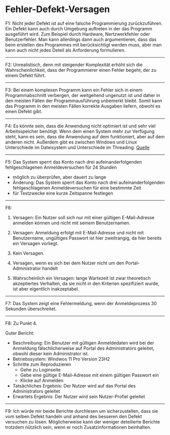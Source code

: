 # Fehler-Defekt-Versagen

F1: Nicht jeder Defekt ist auf eine falsche Programmierung zurückzuführen. Ein Defekt kann auch durch Umgebung auftreten in der das Programm ausgeführt wird. Zum Beispiel durch Hardware, Nertzwerkfehler oder Benutzerfehler. Man kann allerdings dann auch argumentieren, dass das beim erstellen des Programmes mit berücksichtigt werden muss, aber man kann auch nicht jedes Deteil als Anforderung formulieren.

---

F2: Unrealistisch, denn mit steigender Komplexität erhöht sich die Wahrscheinlichkeit, dass der Programmierer einen Fehler begeht, der zu einem Defekt führt.

---

F3: Bei einem komplexen Programm kann ein Fehler sich in einem Programmabschnitt verbergen, der weitgehend ungenutzt ist und daher in den meisten Fällen der Programmausführung unbemerkt bleibt. Somit kann das Programm in den meisten Fällen korrekte Ausgaben liefern, obwohl es einen Defekt gibt.

---

F4: Es könnte sein, dass die Anwendung nicht optimiert ist und sehr viel Arbeitsspeicher benötigt. Wenn dem einen System mehr zur Verfügung steht, kann es sein, dass die Anwendung auf dem funktioniert, aber auf dem anderen nicht. Außerdem gibt es zwischen Windows und Linux Unterschiede im Dateisystem und Unterschiede im Threading. [Quelle](https://www.ostc.de/windows.html)

---

F5: Das System sperrt das Konto nach drei aufeinanderfolgenden fehlgeschlagenen Anmeldeversuchen für 24 Stunden

- möglich zu überprüfen, aber dauert zu lange
- Änderung: Das System sperrt das Konto nach drei aufeinanderfolgenden fehlgeschlagenen Anmeldeversuchen für eine bestimmte Zeit
- für Testzwecke eine kurze Zeitspanne festlegen

---

F6:

1. Versagen: Ein Nutzer soll sich nur mit einer gültigen E-Mail-Adresse anmelden können und nicht mit seinem Benutzernamen.

2. Versagen: Anmeldung erfolgt mit E-Mail-Adresse und nicht mit Benutzername, ungültiges Passwort ist hier zweitrangig, da hier bereits ein Versagen vorliegt.

3. Kein Versagen.

4. Versagen, wenn es sich bei dem Nutzer nicht um den Portal-Administrator handelt

5. Wahrscheinlich ein Versagen: lange Wartezeit ist zwar theoretisch akzeptiertes Verhalten, da sie nicht in den Kriterien spezifiziert wurde,  ist aber eigentlich inakzeptabel.

---

F7: Das System zeigt eine Fehlermeldung, wenn der Anmeldeprozess 30 Sekunden überschreitet.

---

F8: Zu Punkt 4.

Guter Bericht:

- Beschreibung: Ein Benutzer mit gültigen Anmeldedaten wird bei der Anmeldung fälschlicherweise auf Portal des Administrators geleitet, obwohl dieser kein Administrator ist.
- Betriebssystem: Windwos 11 Pro Version 23H2
- Schritte zum Reproduzieren
  - Gehe zu Loginseite
  - Gebe eine gültige E-Mail-Adresse mit einem gültigen Passwort ein
  - Klicke auf Anmelden
- Tatsächliches Ergebnis: Der Nutzer wird auf das Portal des Administrators geleitet
- Erwartets Ergebnis: Der Nutzer wird sein Nutzer-Profiel geleitet

---

F9: Ich würde mir beide Berichte durchlesen um sicherzustellen, dass sie vom selben Defekt handeln und anhand des besseren den Defekt versuchen zu lösen. Möglicherweise kann der weniger deteilierte Berichte trotzdem nützlich sein, wenn er noch Zusatzinformationen beinhalten.
